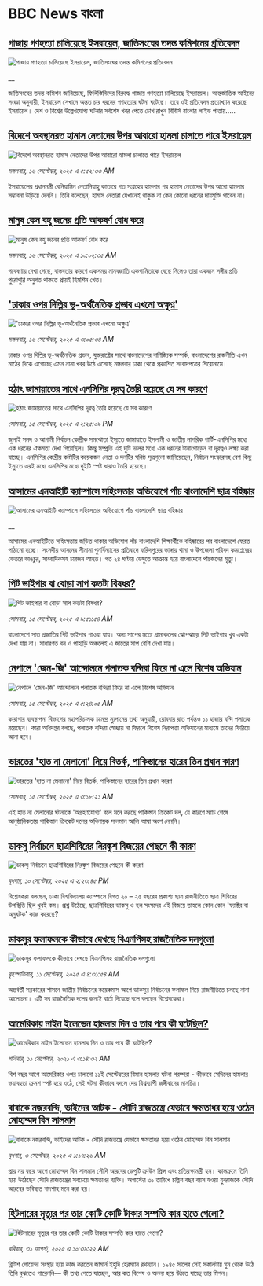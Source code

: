 # BBC News বাংলা## [গাজায় গণহত্যা চালিয়েছে ইসরায়েল, জাতিসংঘের তদন্ত কমিশনের প্রতিবেদন](https://www.bbc.co.uk/bengali/live/c05970v5256t?at_medium=RSS&at_campaign=rss?at_campaign=githubrss)![গাজায় গণহত্যা চালিয়েছে ইসরায়েল, জাতিসংঘের তদন্ত কমিশনের প্রতিবেদন](https://ichef.bbci.co.uk/ace/standard/240/cpsprodpb/f756/live/8ee845e0-92dd-11f0-b391-6936825093bd.jpg)__জাতিসংঘের তদন্ত কমিশন জানিয়েছে, ফিলিস্তিনিদের বিরুদ্ধে গাজায় গণহত্যা চালিয়েছে ইসরায়েল। আন্তর্জাতিক আইনের সংজ্ঞা অনুযায়ী, ইসরায়েল সেখানে অন্তত চার ধরনের গণহত্যার ঘটনা ঘটেছে। তবে ওই প্রতিবেদন প্রত্যাখ্যান করেছে ইসরায়েল। দেশ ও বিশ্বের উল্লেখযোগ্য ঘটনার সর্বশেষ খবর পেতে চোখ রাখুন বিবিসি বাংলার লাইভ পাতায়.....## [বিদেশে অবস্থানরত হামাস নেতাদের উপর আবারো হামলা চালাতে পারে ইসরায়েল](https://www.bbc.com/bengali/articles/c059791892ro?at_medium=RSS&at_campaign=rss?at_campaign=githubrss)![বিদেশে অবস্থানরত হামাস নেতাদের উপর আবারো হামলা চালাতে পারে ইসরায়েল](https://ichef.bbci.co.uk/ace/ws/240/cpsprodpb/c833/live/2bd719c0-92ad-11f0-b391-6936825093bd.jpg)_মঙ্গলবার, ১৬ সেপ্টেম্বর, ২০২৫ এ ৫:৫২:৩৩ AM_ইসরায়েলের প্রধানমন্ত্রী বেনিয়ামিন নেতানিয়াহু কাতারে গত সপ্তাহের হামলার পর হামাস নেতাদের উপর আরো হামলার সম্ভাবনা উড়িয়ে দেননি। তিনি বলেছেন, হামাস নেতারা যেখানেই থাকুক না কেন কোনো ধরনের দায়মুক্তি পাবেন না।## [মানুষ কেন বহু জনের প্রতি আকষর্ণ বোধ করে ](https://www.bbc.com/bengali/articles/cvg7y677j4lo?at_medium=RSS&at_campaign=rss?at_campaign=githubrss)![মানুষ কেন বহু জনের প্রতি আকষর্ণ বোধ করে ](https://ichef.bbci.co.uk/ace/ws/240/cpsprodpb/e70c/live/f6709cf0-4687-11f0-84b6-6bf0f66205f1.jpg)_মঙ্গলবার, ১৬ সেপ্টেম্বর, ২০২৫ এ ১০:০২:৩৫ AM_গবেষণায় দেখা গেছে, বাস্তবতার কারণে একসময় মানবজাতি একগামিতাকে বেছে নিলেও তারা একজন সঙ্গীর প্রতি পুরোপুরি অনুগত থাকতে প্রায়ই হিমশিম খেত।## ['ঢাকার ওপর দিল্লির ভূ-অর্থনৈতিক প্রভাব এখনো অক্ষুণ্ন'](https://www.bbc.com/bengali/articles/c1kwvzrpv83o?at_medium=RSS&at_campaign=rss?at_campaign=githubrss)!['ঢাকার ওপর দিল্লির ভূ-অর্থনৈতিক প্রভাব এখনো অক্ষুণ্ন'](https://ichef.bbci.co.uk/ace/ws/240/cpsprodpb/f9e7/live/c9a323e0-92a0-11f0-9b2e-b7c9fd31bbba.jpg)_মঙ্গলবার, ১৬ সেপ্টেম্বর, ২০২৫ এ ৩:০৫:৩৪ AM_ঢাকার ওপর দিল্লির ভূ-অর্থনৈতিক প্রভাব, যুক্তরাষ্ট্রের সাথে বাংলাদেশের বাণিজ্যিক সম্পর্ক, বাংলাদেশের রাজনীতি এখন মাঠের দিকে এগোচ্ছে এমন নানা খবর উঠে এসেছে মঙ্গলবার ঢাকা থেকে প্রকাশিত সংবাদপত্রের শিরোনামে।## [হঠাৎ জামায়াতের সাথে এনসিপির দূরত্ব তৈরি হয়েছে যে সব কারণে ](https://www.bbc.com/bengali/articles/c75q3l0p47po?at_medium=RSS&at_campaign=rss?at_campaign=githubrss)![হঠাৎ জামায়াতের সাথে এনসিপির দূরত্ব তৈরি হয়েছে যে সব কারণে ](https://ichef.bbci.co.uk/ace/ws/240/cpsprodpb/53fc/live/21a11a50-923a-11f0-9cf6-cbf3e73ce2b9.jpg)_সোমবার, ১৫ সেপ্টেম্বর, ২০২৫ এ ২:২৫:০৯ PM_জুলাই সনদ ও আগামী নির্বাচন কেন্দ্রীক সমঝোতা ইস্যুতে জামায়াতে ইসলামী ও জাতীয় নাগরিক পার্টি-এনসিপির মধ্যে এক ধরনের ঐকমত্য দেখা গিয়েছিল। কিন্তু সম্প্রতি এই দুটি দলের মধ্যে এক ধরনের টানাপোড়েন বা দূরত্বও লক্ষ্য করা যাচ্ছে। এনসিপির কেন্দ্রীয় কমিটির কয়েকজন নেতা ও দলটির ঘনিষ্ঠ সূত্রগুলো জানিয়েছেন, নির্বাচন সংস্কারসহ বেশ কিছু ইস্যুতে এরই মধ্যে এনসিপির মধ্যে দুইটি স্পষ্ট ধারাও তৈরি হয়েছে।## [আসামের এনআইটি ক্যাম্পাসে সহিংসতার অভিযোগে পাঁচ বাংলাদেশি ছাত্র বহিষ্কার](https://www.bbc.co.uk/bengali/live/czew1epkprzt?at_medium=RSS&at_campaign=rss?at_campaign=githubrss)![আসামের এনআইটি ক্যাম্পাসে সহিংসতার অভিযোগে পাঁচ বাংলাদেশি ছাত্র বহিষ্কার](https://ichef.bbci.co.uk/ace/standard/240/cpsprodpb/9a80/live/7aa7fc30-924a-11f0-84c8-99de564f0440.jpg)__আসামের এনআইটিতে সহিংসতায় জড়িত থাকার অভিযোগ পাঁচ বাংলাদেশি শিক্ষার্থীকে বহিষ্কারের পর বাংলাদেশে ফেরত পাঠানো হচ্ছে। সংসদীয় আসনের সীমানা পুনর্বিন্যাসের প্রতিবাদে ফরিদপুরের ভাঙ্গায় থানা ও উপজেলা পরিষদ কমপ্লেক্সের ভেতরে ভাঙচুর, সাংবাদিকসহ চারজন আহত। গত ২৪ ঘণ্টায় ডেঙ্গুতে আক্রান্ত হয়ে বাংলাদেশে পাঁচজনের মৃত্যু।## [পিট ভাইপার বা বোড়া সাপ কতটা বিষধর?](https://www.bbc.com/bengali/articles/c7875g653d8o?at_medium=RSS&at_campaign=rss?at_campaign=githubrss)![পিট ভাইপার বা বোড়া সাপ কতটা বিষধর?](https://ichef.bbci.co.uk/ace/ws/240/cpsprodpb/f0c2/live/bd62c510-2ccd-11f0-8ff1-59f5dcf8e9f5.jpg)_সোমবার, ১৫ সেপ্টেম্বর, ২০২৫ এ ৯:৫১:৫৪ AM_বাংলাদেশে সাত প্রজাতির পিট ভাইপার পাওয়া যায়। অন্য সাপের মতো গ্রামাঞ্চলের ঝোপঝাড়ে পিট ভাইপার খুব একটা দেখা যায় না। সাধারণত বন ও পাহাড়ি অঞ্চলেই এ জাতের সাপ বেশি দেখা যায়।## [নেপালে 'জেন-জি' আন্দোলনে পলাতক বন্দিরা ফিরে না এলে বিশেষ  অভিযান](https://www.bbc.com/bengali/articles/c4g2910rrm4o?at_medium=RSS&at_campaign=rss?at_campaign=githubrss)![নেপালে 'জেন-জি' আন্দোলনে পলাতক বন্দিরা ফিরে না এলে বিশেষ  অভিযান](https://ichef.bbci.co.uk/ace/ws/240/cpsprodpb/bf03/live/d6527fe0-91e3-11f0-9cf6-cbf3e73ce2b9.jpg)_সোমবার, ১৫ সেপ্টেম্বর, ২০২৫ এ ৫:২৪:০৫ AM_কারাগার ব্যবস্থাপনা বিভাগের মহাপরিচালক চমেন্দ্র ন্যুপানের তথ্য অনুযায়ী, রোববার রাত পর্যন্তও ১১ হাজার বন্দি পলাতক রয়েছেন। কারা অধিদপ্তর বলছে, পলাতক বন্দিরা স্বেচ্ছায় না ফিরলে বিশেষ নিরাপত্তা অভিযানের মাধ্যমে তাদের ফিরিয়ে আনা হবে।## [ভারতের 'হাত না মেলানো' নিয়ে বিতর্ক, পাকিস্তানের হারের তিন প্রধান কারণ](https://www.bbc.com/bengali/articles/cd9ylpgjjvvo?at_medium=RSS&at_campaign=rss?at_campaign=githubrss)![ভারতের 'হাত না মেলানো' নিয়ে বিতর্ক, পাকিস্তানের হারের তিন প্রধান কারণ](https://ichef.bbci.co.uk/ace/ws/240/cpsprodpb/222b/live/7ec867e0-91b0-11f0-b391-6936825093bd.jpg)_সোমবার, ১৫ সেপ্টেম্বর, ২০২৫ এ ৩:১৮:২১ AM_এই হাত না মেলানোর ঘটনাকে 'অগ্রহণযোগ্য' বলে মনে করছে পাকিস্তান ক্রিকেট দল, যে কারণে ম্যাচ শেষে আনুষ্ঠানিকতায় পাকিস্তান ক্রিকেট দলের অধিনায়ক সালমান আলি আঘা অংশ নেননি।## [ডাকসু নির্বাচনে ছাত্রশিবিরের নিরঙ্কুশ বিজয়ের পেছনে কী কারণ](https://www.bbc.com/bengali/articles/cvgvemy3dk2o?at_medium=RSS&at_campaign=rss?at_campaign=githubrss)![ডাকসু নির্বাচনে ছাত্রশিবিরের নিরঙ্কুশ বিজয়ের পেছনে কী কারণ](https://ichef.bbci.co.uk/ace/ws/240/cpsprodpb/33bf/live/0c9c2420-8e51-11f0-b199-41ee52afc86b.jpg)_বুধবার, ১০ সেপ্টেম্বর, ২০২৫ এ ২:২৩:৪৫ PM_বিশ্লেষকরা বলছেন, ঢাকা বিশ্ববিদ্যালয় ক্যাম্পাসে বিগত ২০ – ২৫ বছরের প্রকাশ্য ছাত্র রাজনীতিতে ছাত্র শিবিরের উপস্থিতি ছিল খুবই কম। প্রশ্ন উঠেছে, ছাত্রশিবিরের ডাকসু ও হল সংসদের এই বিজয়ে তাহলে কোন কোন 'ফ্যাক্টর বা অনুঘটক' কাজ করেছে?## [ডাকসুর ফলাফলকে কীভাবে দেখছে বিএনপিসহ রাজনৈতিক দলগুলো](https://www.bbc.com/bengali/articles/c3rvw8rq0dzo?at_medium=RSS&at_campaign=rss?at_campaign=githubrss)![ডাকসুর ফলাফলকে কীভাবে দেখছে বিএনপিসহ রাজনৈতিক দলগুলো](https://ichef.bbci.co.uk/ace/ws/240/cpsprodpb/a5ef/live/3e1521d0-8ec1-11f0-8f12-7303442ee564.jpg)_বৃহস্পতিবার, ১১ সেপ্টেম্বর, ২০২৫ এ ৪:৩১:৫৪ AM_অন্তর্বর্তী সরকারের শাসনে জাতীয় নির্বাচনের কয়েকমাস আগে ডাকসুর নির্বাচনের ফলাফল নিয়ে রাজনীতিতে চলছে নানা আলোচনা। এটি সব রাজনৈতিক দলের জন্যই বার্তা দিয়েছে বলে বলছেন বিশ্লেষকেরা।## [আমেরিকায় নাইন ইলেভেন হামলার দিন ও তার পরে কী ঘটেছিল?](https://www.bbc.com/bengali/news-58102468?at_medium=RSS&at_campaign=rss?at_campaign=githubrss)![আমেরিকায় নাইন ইলেভেন হামলার দিন ও তার পরে কী ঘটেছিল?](https://ichef.bbci.co.uk/ace/standard/240/cpsprodpb/2FDA/production/_119705221_twintowers.jpg)_শনিবার, ১১ সেপ্টেম্বর, ২০২১ এ ৩:১৪:৩২ AM_বিশ বছর আগে আমেরিকার ওপর চালানো ১১ই সেপ্টেম্বরের বিমান হামলার ঘটনা পরম্পরা - কীভাবে সেদিনের হামলার ভয়াবহতা ক্রমশ স্পষ্ট হয়ে ওঠে, সেই ঘটনা কীভাবে বদলে দেয় বিশ্বব্যাপী জঙ্গীবাদের মানচিত্র।## [বাবাকে নজরবন্দি, ভাইদের আটক - সৌদি রাজতন্ত্রে যেভাবে ক্ষমতাধর হয়ে ওঠেন মোহাম্মদ বিন সালমান](https://www.bbc.com/bengali/articles/c1mpmx9dvrgo?at_medium=RSS&at_campaign=rss?at_campaign=githubrss)![বাবাকে নজরবন্দি, ভাইদের আটক - সৌদি রাজতন্ত্রে যেভাবে ক্ষমতাধর হয়ে ওঠেন মোহাম্মদ বিন সালমান](https://ichef.bbci.co.uk/ace/ws/240/cpsprodpb/8900/live/9e7b92f0-87e3-11f0-84c8-99de564f0440.jpg)_বুধবার, ৩ সেপ্টেম্বর, ২০২৫ এ ১:১৭:২৬ AM_প্রায় নয় বছর আগে মোহাম্মদ বিন সালমান সৌদি আরবের ডেপুটি ক্রাউন প্রিন্স এবং প্রতিরক্ষামন্ত্রী হন। কালক্রমে তিনি হয়ে উঠেছেন সৌদি রাজতন্ত্রের সবচেয়ে ক্ষমতাধর ব্যক্তি। অগাস্টের ৩১ তারিখে চল্লিশ বছর বয়স হওয়া যুবরাজকে সৌদি আরবের ভবিষ্যত বাদশাহ মনে করা হয়।## [হিটলারের মৃত্যুর পর তার কোটি কোটি টাকার সম্পত্তি কার হাতে গেলো?](https://www.bbc.com/bengali/articles/c15lj45vwlwo?at_medium=RSS&at_campaign=rss?at_campaign=githubrss)![হিটলারের মৃত্যুর পর তার কোটি কোটি টাকার সম্পত্তি কার হাতে গেলো?](https://ichef.bbci.co.uk/ace/ws/240/cpsprodpb/af67/live/b78d09b0-84c6-11f0-84c8-99de564f0440.jpg)_রবিবার, ৩১ আগস্ট, ২০২৫ এ ১০:৩৯:২২ AM_ব্রিটিশ গোয়েন্দা সংস্থার হয়ে কাজ করতেন জামার্ন ইহুদি হেরম্যান রথম্যান। ১৯৪৫ সালের সেই সকালটায় ঘুম থেকে উঠে তিনি বুঝতেও পারেননি–– কী তথ্য পেতে যাচ্ছেন, আর কত বিশেষ ও অনন্য হয়ে উঠতে যাচ্ছে তার মিশন।